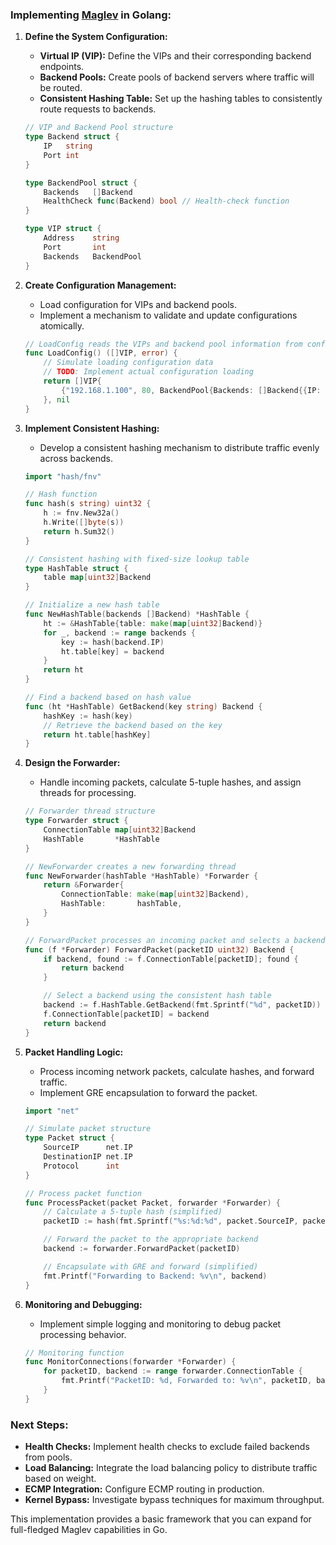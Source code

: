 ### Implementing [Maglev](https://research.google/pubs/maglev-a-fast-and-reliable-software-network-load-balancer/) in Golang:

1. **Define the System Configuration:**
   - **Virtual IP (VIP):** Define the VIPs and their corresponding backend endpoints.
   - **Backend Pools:** Create pools of backend servers where traffic will be routed.
   - **Consistent Hashing Table:** Set up the hashing tables to consistently route requests to backends.

   ```go
   // VIP and Backend Pool structure
   type Backend struct {
       IP   string
       Port int
   }

   type BackendPool struct {
       Backends   []Backend
       HealthCheck func(Backend) bool // Health-check function
   }

   type VIP struct {
       Address    string
       Port       int
       Backends   BackendPool
   }
   ```

2. **Create Configuration Management:**
   - Load configuration for VIPs and backend pools.
   - Implement a mechanism to validate and update configurations atomically.

   ```go
   // LoadConfig reads the VIPs and backend pool information from configuration
   func LoadConfig() ([]VIP, error) {
       // Simulate loading configuration data
       // TODO: Implement actual configuration loading
       return []VIP{
           {"192.168.1.100", 80, BackendPool{Backends: []Backend{{IP: "10.0.0.1", Port: 80}}}},
       }, nil
   }
   ```

3. **Implement Consistent Hashing:**
   - Develop a consistent hashing mechanism to distribute traffic evenly across backends.

   ```go
   import "hash/fnv"

   // Hash function
   func hash(s string) uint32 {
       h := fnv.New32a()
       h.Write([]byte(s))
       return h.Sum32()
   }

   // Consistent hashing with fixed-size lookup table
   type HashTable struct {
       table map[uint32]Backend
   }

   // Initialize a new hash table
   func NewHashTable(backends []Backend) *HashTable {
       ht := &HashTable{table: make(map[uint32]Backend)}
       for _, backend := range backends {
           key := hash(backend.IP)
           ht.table[key] = backend
       }
       return ht
   }

   // Find a backend based on hash value
   func (ht *HashTable) GetBackend(key string) Backend {
       hashKey := hash(key)
       // Retrieve the backend based on the key
       return ht.table[hashKey]
   }
   ```

4. **Design the Forwarder:**
   - Handle incoming packets, calculate 5-tuple hashes, and assign threads for processing.

   ```go
   // Forwarder thread structure
   type Forwarder struct {
       ConnectionTable map[uint32]Backend
       HashTable       *HashTable
   }

   // NewForwarder creates a new forwarding thread
   func NewForwarder(hashTable *HashTable) *Forwarder {
       return &Forwarder{
           ConnectionTable: make(map[uint32]Backend),
           HashTable:       hashTable,
       }
   }

   // ForwardPacket processes an incoming packet and selects a backend
   func (f *Forwarder) ForwardPacket(packetID uint32) Backend {
       if backend, found := f.ConnectionTable[packetID]; found {
           return backend
       }

       // Select a backend using the consistent hash table
       backend := f.HashTable.GetBackend(fmt.Sprintf("%d", packetID))
       f.ConnectionTable[packetID] = backend
       return backend
   }
   ```

5. **Packet Handling Logic:**
   - Process incoming network packets, calculate hashes, and forward traffic.
   - Implement GRE encapsulation to forward the packet.

   ```go
   import "net"

   // Simulate packet structure
   type Packet struct {
       SourceIP      net.IP
       DestinationIP net.IP
       Protocol      int
   }

   // Process packet function
   func ProcessPacket(packet Packet, forwarder *Forwarder) {
       // Calculate a 5-tuple hash (simplified)
       packetID := hash(fmt.Sprintf("%s:%d:%d", packet.SourceIP, packet.DestinationIP, packet.Protocol))

       // Forward the packet to the appropriate backend
       backend := forwarder.ForwardPacket(packetID)

       // Encapsulate with GRE and forward (simplified)
       fmt.Printf("Forwarding to Backend: %v\n", backend)
   }
   ```

6. **Monitoring and Debugging:**
   - Implement simple logging and monitoring to debug packet processing behavior.

   ```go
   // Monitoring function
   func MonitorConnections(forwarder *Forwarder) {
       for packetID, backend := range forwarder.ConnectionTable {
           fmt.Printf("PacketID: %d, Forwarded to: %v\n", packetID, backend)
       }
   }
   ```

### Next Steps:

- **Health Checks:** Implement health checks to exclude failed backends from pools.
- **Load Balancing:** Integrate the load balancing policy to distribute traffic based on weight.
- **ECMP Integration:** Configure ECMP routing in production.
- **Kernel Bypass:** Investigate bypass techniques for maximum throughput.

This implementation provides a basic framework that you can expand for full-fledged Maglev capabilities in Go.
